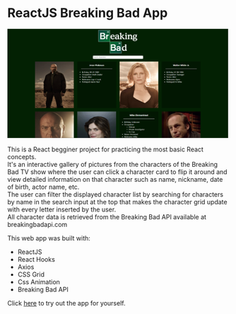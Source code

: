 # ReactJS Breaking Bad App

<img src="screenshots/BreakingBad2.png" width="500">

This is a React begginer project for practicing the most basic React concepts.<br/>
It's an interactive gallery of pictures from the characters of the Breaking Bad TV show where the user can click a character card to flip it around and view detailed information on that character such as name, nickname, date of birth, actor name, etc.<br/>
The user can filter the displayed character list by searching for characters by name in the search input at the top that makes the character grid update with every letter inserted by the user.<br/>
All character data is retrieved from the Breaking Bad API available at breakingbadapi.com

This web app was built with:
* ReactJS
* React Hooks
* Axios
* CSS Grid
* Css Animation
* Breaking Bad API

Click <a href="https://adtx.github.io/breaking_bad_app_reactjs/" target="_blank">here</a> to try out the app for yourself.
